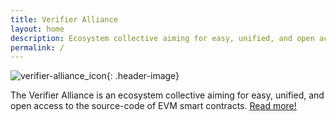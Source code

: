 ```yaml
---
title: Verifier Alliance
layout: home
description: Ecosystem collective aiming for easy, unified, and open access to the source-code of EVM smart contracts
permalink: /
---
```


![verifier-alliance_icon]({{base}}/assets/logos/verifier-alliance.png){: .header-image}

The Verifier Alliance is an ecosystem collective aiming for easy, unified, and open access to the source-code of EVM smart contracts. [Read more!](blog/hello-world.html)
